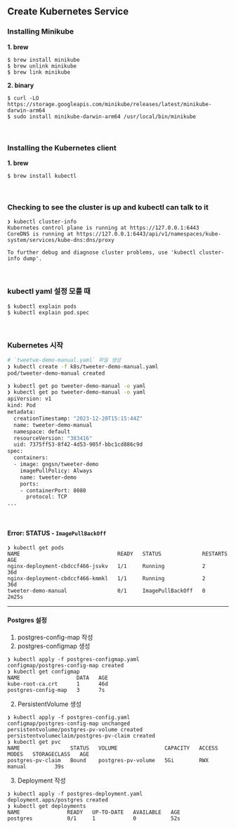 ## Create Kubernetes Service

### Installing Minikube

**1. brew**

```
$ brew install minikube
$ brew unlink minikube
$ brew link minikube
```

**2. binary**

```
$ curl -LO https://storage.googleapis.com/minikube/releases/latest/minikube-darwin-arm64
$ sudo install minikube-darwin-arm64 /usr/local/bin/minikube
```

<br/>

### Installing the Kubernetes client

**1. brew**

```
$ brew install kubectl
```

<br/>

### Checking to see the cluster is up and kubectl can talk to it

```
❯ kubectl cluster-info
Kubernetes control plane is running at https://127.0.0.1:6443
CoreDNS is running at https://127.0.0.1:6443/api/v1/namespaces/kube-system/services/kube-dns:dns/proxy

To further debug and diagnose cluster problems, use 'kubectl cluster-info dump'.
```

<br/>

### kubectl yaml 설정 모를 때

```
$ kubectl explain pods
$ kubectl explain pod.spec
```

<br/>

### Kubernetes 시작

```Bash
# `tweetwe-demo-manual.yaml` 파일 생성
❯ kubectl create -f k8s/tweeter-demo-manual.yaml
pod/tweeter-demo-manual created

❯ kubectl get po tweeter-demo-manual -o yaml
❯ kubectl get po tweeter-demo-manual -o yaml
apiVersion: v1
kind: Pod
metadata:
  creationTimestamp: "2023-12-20T15:15:44Z"
  name: tweeter-demo-manual
  namespace: default
  resourceVersion: "383416"
  uid: 7375ff53-8f42-4d53-905f-bbc1cd886c9d
spec:
  containers:
  - image: gngsn/tweeter-demo
    imagePullPolicy: Always
    name: tweeter-demo
    ports:
    - containerPort: 8080
      protocol: TCP
...
```

<br/>

#### Error: STATUS - `ImagePullBackOff`

```
❯ kubectl get pods
NAME                               READY   STATUS             RESTARTS   AGE
nginx-deployment-cbdccf466-jsvkv   1/1     Running            2          36d
nginx-deployment-cbdccf466-kmmkl   1/1     Running            2          36d
tweeter-demo-manual                0/1     ImagePullBackOff   0          2m25s
```

---

#### Postgres 설정

1. postgres-config-map 작성
2. postgres-configmap 생성

```
❯ kubectl apply -f postgres-configmap.yaml
configmap/postgres-config-map created
❯ kubectl get configmap
NAME                  DATA   AGE
kube-root-ca.crt      1      46d
postgres-config-map   3      7s
```

2. PersistentVolume 생성

```
❯ kubectl apply -f postgres-config.yaml
configmap/postgres-config-map unchanged
persistentvolume/postgres-pv-volume created
persistentvolumeclaim/postgres-pv-claim created
❯ kubectl get pvc
NAME                STATUS   VOLUME               CAPACITY   ACCESS MODES   STORAGECLASS   AGE
postgres-pv-claim   Bound    postgres-pv-volume   5Gi        RWX            manual         39s
```

3. Deployment 작성

```
❯ kubectl apply -f postgres-deployment.yaml
deployment.apps/postgres created
❯ kubectl get deployments
NAME               READY   UP-TO-DATE   AVAILABLE   AGE
postgres           0/1     1            0           52s
```




